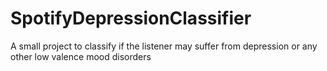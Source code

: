 # SpotifyDepressionClassifier
A small project to classify if the listener may suffer from depression or any other low valence mood disorders
